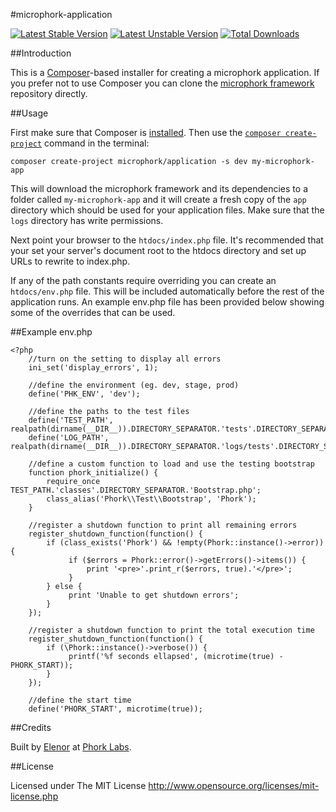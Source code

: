 #microphork-application

[![Latest Stable Version](https://poser.pugx.org/microphork/application/v/stable.png)](https://packagist.org/packages/microphork/application) 
[![Latest Unstable Version](https://poser.pugx.org/microphork/application/v/unstable.png)](https://packagist.org/packages/microphork/application) 
[![Total Downloads](https://poser.pugx.org/microphork/application/downloads.png)](https://packagist.org/packages/microphork/application)


##Introduction

This is a [Composer](http://getcomposer.org/)-based installer for creating a microphork application. If you prefer not to use Composer you can clone the [microphork framework](https://github.com/phork/microphork) repository directly.


##Usage

First make sure that Composer is [installed](https://getcomposer.org/doc/00-intro.md). Then use the [`composer create-project`](http://getcomposer.org/doc/03-cli.md#create-project) command in the terminal:

```
composer create-project microphork/application -s dev my-microphork-app
```

This will download the microphork framework and its dependencies to a folder called `my-microphork-app` and it will create a fresh copy of the `app` directory which should be used for your application files. Make sure that the `logs` directory has write permissions.

Next point your browser to the `htdocs/index.php` file. It's recommended that your set your server's document root to the htdocs directory and set up URLs to rewrite to index.php.

If any of the path constants require overriding you can create an `htdocs/env.php` file. This will be included automatically before the rest of the application runs.
An example env.php file has been provided below showing some of the overrides that can be used.


##Example env.php
```
<?php
    //turn on the setting to display all errors
    ini_set('display_errors', 1);
    
    //define the environment (eg. dev, stage, prod)
    define('PHK_ENV', 'dev');
    
    //define the paths to the test files
    define('TEST_PATH', realpath(dirname(__DIR__)).DIRECTORY_SEPARATOR.'tests'.DIRECTORY_SEPARATOR);
    define('LOG_PATH', realpath(dirname(__DIR__)).DIRECTORY_SEPARATOR.'logs/tests'.DIRECTORY_SEPARATOR);
    
    //define a custom function to load and use the testing bootstrap
    function phork_initialize() {
        require_once TEST_PATH.'classes'.DIRECTORY_SEPARATOR.'Bootstrap.php';
        class_alias('Phork\\Test\\Bootstrap', 'Phork');
    }
    
    //register a shutdown function to print all remaining errors
    register_shutdown_function(function() {
        if (class_exists('Phork') && !empty(Phork::instance()->error)) {
             if ($errors = Phork::error()->getErrors()->items()) {
                 print '<pre>'.print_r($errors, true).'</pre>';
             }
        } else {
             print 'Unable to get shutdown errors';
        }
    });
    
    //register a shutdown function to print the total execution time
    register_shutdown_function(function() {
        if (\Phork::instance()->verbose()) {
             printf('%f seconds ellapsed', (microtime(true) - PHORK_START));
        }
    });
    
    //define the start time
    define('PHORK_START', microtime(true));
```

##Credits

Built by [Elenor](http://elenor.net) at [Phork Labs](http://phorklabs.com).


##License

Licensed under The MIT License
<http://www.opensource.org/licenses/mit-license.php>